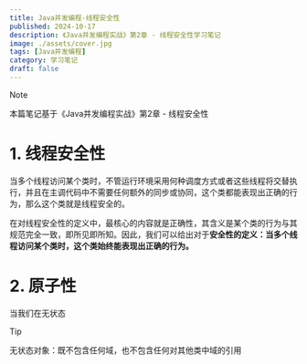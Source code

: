 ```yaml
---
title: Java并发编程-线程安全性
published: 2024-10-17
description: 《Java并发编程实战》第2章 - 线程安全性学习笔记
image: ./assets/cover.jpg
tags: [Java并发编程]
category: 学习笔记
draft: false
---
```

> [!NOTE]
> 本篇笔记基于《Java并发编程实战》第2章 - 线程安全性
# 1. 线程安全性
当多个线程访问某个类时，不管运行环境采用何种调度方式或者这些线程将交替执行，并且在主调代码中不需要任何额外的同步或协同，这个类都能表现出正确的行为，那么这个类就是线程安全的。

在对线程安全性的定义中，最核心的内容就是正确性，其含义是某个类的行为与其规范完全一致，即所见即所知。因此，我们可以给出对于**安全性的定义：当多个线程访问某个类时，这个类始终能表现出正确的行为。**



# 2. 原子性
当我们在无状态
> [!TIP]
> 无状态对象：既不包含任何域，也不包含任何对其他类中域的引用